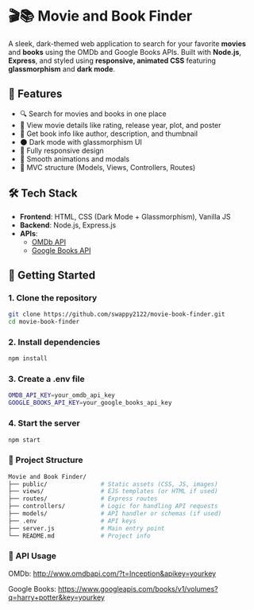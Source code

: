 # 🎬📚 Movie and Book Finder

A sleek, dark-themed web application to search for your favorite **movies** and **books** using the OMDb and Google Books APIs. Built with **Node.js**, **Express**, and styled using **responsive, animated CSS** featuring **glassmorphism** and **dark mode**.

## 🌟 Features

- 🔍 Search for movies and books in one place
- 🎥 View movie details like rating, release year, plot, and poster
- 📖 Get book info like author, description, and thumbnail
- 🌑 Dark mode with glassmorphism UI
- 📱 Fully responsive design
- 💨 Smooth animations and modals
- 📂 MVC structure (Models, Views, Controllers, Routes)

## 🛠️ Tech Stack

- **Frontend**: HTML, CSS (Dark Mode + Glassmorphism), Vanilla JS
- **Backend**: Node.js, Express.js
- **APIs**:
  - [OMDb API](http://www.omdbapi.com/)
  - [Google Books API](https://developers.google.com/books)

## 🚀 Getting Started

### 1. Clone the repository
```bash
git clone https://github.com/swappy2122/movie-book-finder.git
cd movie-book-finder
```
### 2. Install dependencies
```bash
npm install
```
### 3. Create a .env file
```bash
OMDB_API_KEY=your_omdb_api_key
GOOGLE_BOOKS_API_KEY=your_google_books_api_key
```
### 4. Start the server
```bash
npm start
```
### 📁 Project Structure
```bash
Movie and Book Finder/
├── public/               # Static assets (CSS, JS, images)
├── views/                # EJS templates (or HTML if used)
├── routes/               # Express routes
├── controllers/          # Logic for handling API requests
├── models/               # API handler or schemas (if used)
├── .env                  # API keys
├── server.js             # Main entry point
└── README.md             # Project info
```
### 🧪 API Usage

OMDb: http://www.omdbapi.com/?t=Inception&apikey=yourkey

Google Books: https://www.googleapis.com/books/v1/volumes?q=harry+potter&key=yourkey


